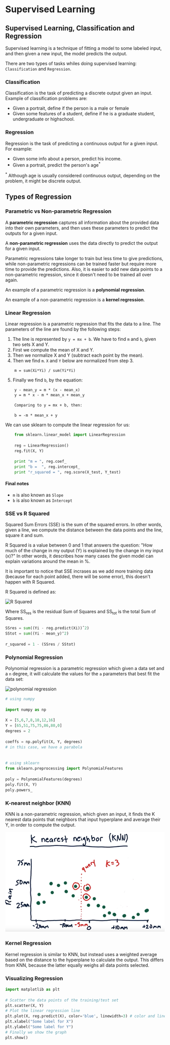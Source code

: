 # Supervised Learning

## Supervised Learning, Classification and Regression

Supervised learning is a technique of fitting a model to some labeled input, and then given a new input, the model predicts the output.

There are two types of tasks whiles doing supervised learning: `Classification` and `Regression`.

### Classification

Classification is the task of predicting a discrete output given an input. Example of classification problems are:

- Given a portrait, define if the person is a male or female
- Given some features of a student, define if he is a graduate student, undergraduate or highschool.

### Regression

Regression is the task of predicting a continuous output for a given input. For example:

- Given some info about a person, predict his income.
- Given a portrait, predict the person's age<sup>*</sup>

<sup>*</sup> Although age is usually considered continuous output, depending on the problem, it might be discrete output.

## Types of Regression

### Parametric vs Non-parametric Regression

A **parametric regression** captures all information about the provided data into their own parameters, and then uses these parameters to predict the outputs for a given input.

A **non-parametric regression** uses the data directly to predict the output for a given input.

Parametric regressions take longer to train but less time to give predictions, while non-parametric regressions can be trained faster but require more time to provide the predictions. Also, it is easier to add new data points to a non-parametric regression, since it doesn't need to be trained all over again.

An example of a parametric regression is a **polynomial regression**.

An example of a non-parametric regression is a **kernel regression**.

### Linear Regression

Linear regression is a parametric regression that fits the data to a line. The parameters of the line are found by the following steps:

1. The line is represented by `y = mx + b`. We have to find `m` and `b`, given two sets X and Y.
2. First we compute the mean of X and Y.
3. Then we normalize X and Y (subtract each point by the mean).
4. Then we find `m`. `X` and `Y` below are normalized from step 3.
```
    m = sum(Xi*Yi) / sum(Yi*Yi)
```
5. Finally we find `b`, by the equation:
```
    y - mean_y = m * (x - mean_x)
    y = m * x - m * mean_x + mean_y

    Comparing to y = mx + b, then:

    b = -m * mean_x + y 
```

We can use sklearn to compute the linear regression for us:

```python
    from sklearn.linear_model import LinearRegression
    
    reg = LinearRegression()
    reg.fit(X, Y)

    print "m = ", reg.coef_
    print "b =  ", reg.intercept_
    print "r_squared = ", reg.score(X_test, Y_test)
```

#### Final notes

- `m` is also known as `Slope`
- `b` is also known as `Intercept`

### SSE vs R Squared

Squared Sum Errors (SSE) is the sum of the squared errors. In other words, given a line, we compute the distance between the data points and the line, square it and sum.

R Squared is a value between 0 and 1 that answers the question: "How much of the change in my output (Y) is explained by the change in my input (x)?" In other words, it describes how many cases the given model can explain variations around the mean in %.

It is important to notice that SSE incrases as we add more training data (because for each point added, there will be some error), this doesn't happen with R Squared.

R Squared is defined as:

![R Squared](https://wikimedia.org/api/rest_v1/media/math/render/svg/fed29779d54adeccdec58f0894870c680f3d6b5b)

Where SS<sub>res</sub> is the residual Sum of Squares and SS<sub>tot</sub> is the total Sum of Squares.

```python
SSres = sum((Yi - reg.predict(Xi))ˆ2)
SStot = sum((Yi - mean_y)^2)

r_squared = 1 - (SSres / SStot)
```

### Polynomial Regression

Polynomial regression is a parametric regression which given a data set and a `n` degree, it will calculate the values for the `a` parameters that best fit the data set:

![polynomial regression](https://wikimedia.org/api/rest_v1/media/math/render/svg/5dc55ae387a97beec17a821a014dd101d329004d)

```python
# using numpy

import numpy as np

X = [5,6,7,8,10,12,16]
Y = [65,51,75,75,86,80,0]
degrees = 2

coeffs = np.polyfit(X, Y, degrees)
# in this case, we have a parabola


# using sklearn
from sklearn.preprocessing import PolynomialFeatures

poly = PolynomialFeatures(degrees)
poly.fit(X, Y)
poly.powers_
```

### K-nearest neighbor (KNN)

KNN is a non-parametric regression, which given an input, it finds the K nearest data points that neighbors that input hyperplane and average their Y, in order to compute the output. 

![KNN](images/KNN.png)


### Kernel Regression

Kernel regression is similar to KNN, but instead uses a weighted average based on the distance to the hyperplane to calculate the output. This differs from KNN, because the latter equally weighs all data points selected.

### Visualizing Regression

```python
import matplotlib as plt

# Scatter the data points of the training/test set
plt.scatter(X, Y)
# Plot the linear regression line
plt.plot(X, reg.predict(X), color='blue', linewidth=3) # color and line are optionals
plt.xlabel("Some label for X")
plt.ylabel("Some label for Y")
# Finally we show the graph
plt.show()

```




